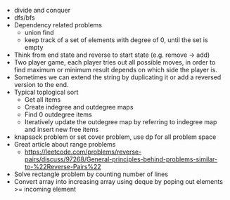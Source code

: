 * divide and conquer
* dfs/bfs
* Dependency related problems
    * union find  
    * keep track of a set of elements with degree of 0, until the set is empty
* Think from end state and reverse to start state (e.g. remove -> add)
* Two player game, each player tries out all possible moves, in order to find maximum or minimum result depends on which side the player is.
* Sometimes we can extend the string by duplicating it or add a reversed version to the end.
* Typical toplogical sort
    * Get all items
    * Create indegree and outdegree maps
    * Find 0 outdegree items
    * Iteratively update the outdegree map by referring to indegree map and insert new free items
* knapsack problem or set cover problem, use dp for all problem space
* Great article about range problems
    * https://leetcode.com/problems/reverse-pairs/discuss/97268/General-principles-behind-problems-similar-to-%22Reverse-Pairs%22
* Solve rectangle problem by counting number of lines
* Convert array into increasing array using deque by poping out elements >= incoming element
